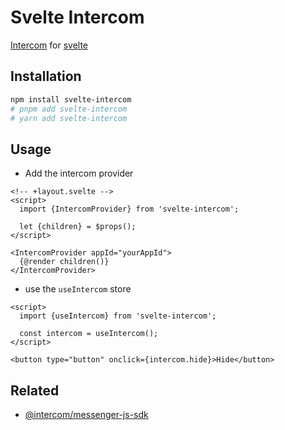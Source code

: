 # Svelte Intercom

[Intercom](https://www.intercom.com/) for [svelte](https://svelte.dev/)

## Installation

```bash
npm install svelte-intercom
# pnpm add svelte-intercom
# yarn add svelte-intercom
```

## Usage

- Add the intercom provider

```svelte
<!-- +layout.svelte -->
<script>
  import {IntercomProvider} from 'svelte-intercom';

  let {children} = $props();
</script>

<IntercomProvider appId="yourAppId">
  {@render children()}
</IntercomProvider>
```

- use the `useIntercom` store

```svelte
<script>
  import {useIntercom} from 'svelte-intercom';

  const intercom = useIntercom();
</script>

<button type="button" onclick={intercom.hide}>Hide</button>
```

## Related

- [@intercom/messenger-js-sdk](https://www.npmjs.com/package/@intercom/messenger-js-sdk)
